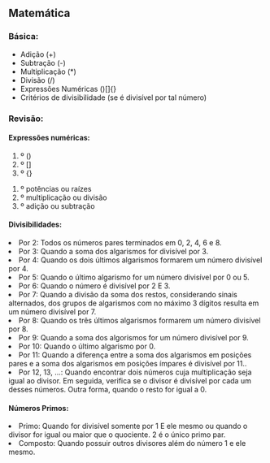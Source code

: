 ## Matemática

### Básica:
<ul>
    <li>Adição (+)</li>
    <li>Subtração (-)</li>
    <li>Multiplicação (*)</li>
    <li>Divisão (/)</li>
    <li>Expressões Numéricas ()[]{}</li>
	<li>Critérios de divisibilidade (se é divisível por tal número)</li>
</ul>

### Revisão:
#### Expressões numéricas:
<ol>
    <li>º ()</li>
    <li>º []</li>
    <li>º {}</li>
</ol>
<ol>
    <li>º potências ou raízes</li>
    <li>º multiplicação ou divisão</li>
    <li>º adição ou subtração</li>
</ol>

#### Divisibilidades:
<li>Por 2: Todos os números pares terminados em 0, 2, 4, 6 e 8.</li>
<li>Por 3: Quando a soma dos algarismos for divisível por 3.</li>
<li>Por 4: Quando os dois últimos algarismos formarem um número divisível por 4.</li>
<li>Por 5: Quando o último algarismo for um número divisível por 0 ou 5.</li>
<li>Por 6: Quando o número é divisível por 2 E 3.</li>
<li>Por 7: Quando a divisão da soma dos restos, considerando sinais alternados, dos grupos de algarismos com no máximo 3 dígitos resulta em um número divisível por 7.</li>
<li>Por 8: Quando os três últimos algarismos formarem um número divisível por 8.</li>
<li>Por 9: Quando a soma dos algorismos for um número divisível por 9.</li>
<li>Por 10: Quando o último algarismo por 0.</li>
<li>Por 11: Quando a diferença entre a soma dos algarismos em posições pares e a soma dos algarismos em posições ímpares é divisível por 11..</li>
<li>Por 12, 13, ...: Quando encontrar dois números cuja multiplicação seja igual ao divisor. Em seguida, verifica se o divisor é divisível por cada um desses números. Outra forma, quando o resto for igual a 0.</li>

#### Números Primos:
<li>Primo: Quando for divisível somente por 1 E ele mesmo ou quando o divisor for igual ou maior que o quociente. 2 é o único primo par.</li>
<li>Composto: Quando possuir outros divisores além do número 1 e ele mesmo.</li>

